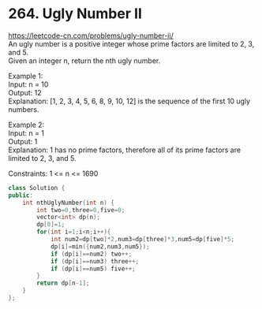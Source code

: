 # 264. Ugly Number II
https://leetcode-cn.com/problems/ugly-number-ii/  
An ugly number is a positive integer whose prime factors are limited to 2, 3, and 5.  
Given an integer n, return the nth ugly number.  

Example 1:  
Input: n = 10  
Output: 12  
Explanation: [1, 2, 3, 4, 5, 6, 8, 9, 10, 12] is the sequence of the first 10 ugly numbers.  

Example 2:  
Input: n = 1  
Output: 1  
Explanation: 1 has no prime factors, therefore all of its prime factors are limited to 2, 3, and 5.  

Constraints:
1 <= n <= 1690

``` cpp
class Solution {
public:
    int nthUglyNumber(int n) {
        int two=0,three=0,five=0;
        vector<int> dp(n);
        dp[0]=1;
        for(int i=1;i<n;i++){
            int num2=dp[two]*2,num3=dp[three]*3,num5=dp[five]*5;
            dp[i]=min({num2,num3,num5});
            if (dp[i]==num2) two++;
            if (dp[i]==num3) three++;
            if (dp[i]==num5) five++;
        }
        return dp[n-1];
    }
};
```
